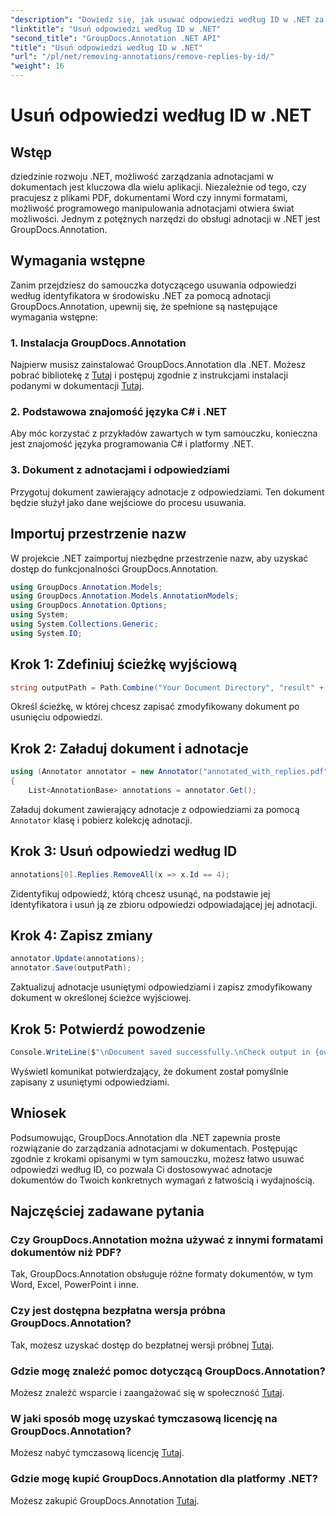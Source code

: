 ```yaml
---
"description": "Dowiedz się, jak usuwać odpowiedzi według ID w .NET za pomocą GroupDocs.Annotation. Postępuj zgodnie z naszym samouczkiem krok po kroku, aby skutecznie zarządzać adnotacjami dokumentów."
"linktitle": "Usuń odpowiedzi według ID w .NET"
"second_title": "GroupDocs.Annotation .NET API"
"title": "Usuń odpowiedzi według ID w .NET"
"url": "/pl/net/removing-annotations/remove-replies-by-id/"
"weight": 16
---
```


# Usuń odpowiedzi według ID w .NET

## Wstęp
dziedzinie rozwoju .NET, możliwość zarządzania adnotacjami w dokumentach jest kluczowa dla wielu aplikacji. Niezależnie od tego, czy pracujesz z plikami PDF, dokumentami Word czy innymi formatami, możliwość programowego manipulowania adnotacjami otwiera świat możliwości. Jednym z potężnych narzędzi do obsługi adnotacji w .NET jest GroupDocs.Annotation.
## Wymagania wstępne
Zanim przejdziesz do samouczka dotyczącego usuwania odpowiedzi według identyfikatora w środowisku .NET za pomocą adnotacji GroupDocs.Annotation, upewnij się, że spełnione są następujące wymagania wstępne:
### 1. Instalacja GroupDocs.Annotation
Najpierw musisz zainstalować GroupDocs.Annotation dla .NET. Możesz pobrać bibliotekę z [Tutaj](https://releases.groupdocs.com/annotation/net/) i postępuj zgodnie z instrukcjami instalacji podanymi w dokumentacji [Tutaj](https://tutorials.groupdocs.com/annotation/net/).
### 2. Podstawowa znajomość języka C# i .NET
Aby móc korzystać z przykładów zawartych w tym samouczku, konieczna jest znajomość języka programowania C# i platformy .NET.
### 3. Dokument z adnotacjami i odpowiedziami
Przygotuj dokument zawierający adnotacje z odpowiedziami. Ten dokument będzie służył jako dane wejściowe do procesu usuwania.

## Importuj przestrzenie nazw
W projekcie .NET zaimportuj niezbędne przestrzenie nazw, aby uzyskać dostęp do funkcjonalności GroupDocs.Annotation.
```csharp
using GroupDocs.Annotation.Models;
using GroupDocs.Annotation.Models.AnnotationModels;
using GroupDocs.Annotation.Options;
using System;
using System.Collections.Generic;
using System.IO;
```
## Krok 1: Zdefiniuj ścieżkę wyjściową
```csharp
string outputPath = Path.Combine("Your Document Directory", "result" + Path.GetExtension("input.pdf"));
```
Określ ścieżkę, w której chcesz zapisać zmodyfikowany dokument po usunięciu odpowiedzi.
## Krok 2: Załaduj dokument i adnotacje
```csharp
using (Annotator annotator = new Annotator("annotated_with_replies.pdf"))
{
    List<AnnotationBase> annotations = annotator.Get();
```
Załaduj dokument zawierający adnotacje z odpowiedziami za pomocą `Annotator` klasę i pobierz kolekcję adnotacji.
## Krok 3: Usuń odpowiedzi według ID
```csharp
annotations[0].Replies.RemoveAll(x => x.Id == 4);
```
Zidentyfikuj odpowiedź, którą chcesz usunąć, na podstawie jej identyfikatora i usuń ją ze zbioru odpowiedzi odpowiadającej jej adnotacji.
## Krok 4: Zapisz zmiany
```csharp
annotator.Update(annotations);
annotator.Save(outputPath);
```
Zaktualizuj adnotacje usuniętymi odpowiedziami i zapisz zmodyfikowany dokument w określonej ścieżce wyjściowej.
## Krok 5: Potwierdź powodzenie
```csharp
Console.WriteLine($"\nDocument saved successfully.\nCheck output in {outputPath}.");
```
Wyświetl komunikat potwierdzający, że dokument został pomyślnie zapisany z usuniętymi odpowiedziami.

## Wniosek
Podsumowując, GroupDocs.Annotation dla .NET zapewnia proste rozwiązanie do zarządzania adnotacjami w dokumentach. Postępując zgodnie z krokami opisanymi w tym samouczku, możesz łatwo usuwać odpowiedzi według ID, co pozwala Ci dostosowywać adnotacje dokumentów do Twoich konkretnych wymagań z łatwością i wydajnością.
## Najczęściej zadawane pytania
### Czy GroupDocs.Annotation można używać z innymi formatami dokumentów niż PDF?
Tak, GroupDocs.Annotation obsługuje różne formaty dokumentów, w tym Word, Excel, PowerPoint i inne.
### Czy jest dostępna bezpłatna wersja próbna GroupDocs.Annotation?
Tak, możesz uzyskać dostęp do bezpłatnej wersji próbnej [Tutaj](https://releases.groupdocs.com/).
### Gdzie mogę znaleźć pomoc dotyczącą GroupDocs.Annotation?
Możesz znaleźć wsparcie i zaangażować się w społeczność [Tutaj](https://forum.groupdocs.com/c/annotation/10).
### W jaki sposób mogę uzyskać tymczasową licencję na GroupDocs.Annotation?
Możesz nabyć tymczasową licencję [Tutaj](https://purchase.groupdocs.com/temporary-license/).
### Gdzie mogę kupić GroupDocs.Annotation dla platformy .NET?
Możesz zakupić GroupDocs.Annotation [Tutaj](https://purchase.groupdocs.com/buy).